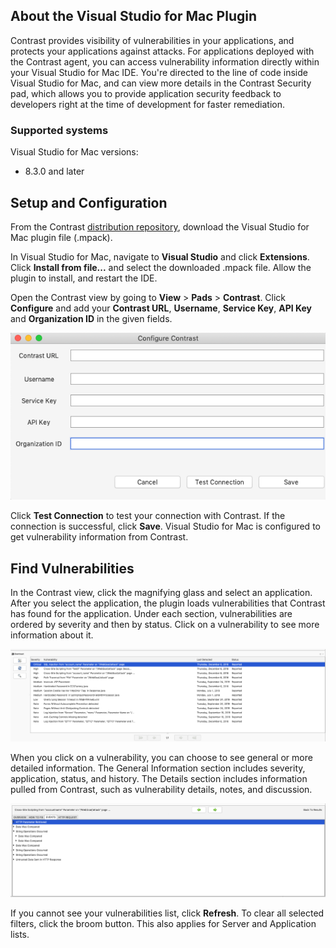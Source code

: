 <!--
title: "Use Contrast for Visual Studio for Mac"
description: "Instructions for downloading and installing Contrast for Visual Studio for Mac"
tags: "tools ide plugins visual studio mac download install"
-->

## About the Visual Studio for Mac Plugin

Contrast provides visibility of vulnerabilities in your applications, and protects your applications against attacks. For applications deployed with the Contrast agent, you can access vulnerability information directly within your Visual Studio for Mac IDE. You're directed to the line of code inside Visual Studio for Mac, and can view more details in the Contrast Security pad, which allows you to provide application security feedback to developers right at the time of development for faster remediation.

### Supported systems 

Visual Studio for Mac versions: 

* 8.3.0 and later

## Setup and Configuration

From the Contrast [distribution repository](https://github.com/Contrast-Security-OSS/contrast-vsmac-plugin-distro/releases/), download the Visual Studio for Mac plugin file (.mpack). 

In Visual Studio for Mac, navigate to **Visual Studio** and click **Extensions**. Click **Install from file...** and select the downloaded .mpack file. Allow the plugin to install, and restart the IDE.

Open the Contrast view by going to **View** > **Pads** > **Contrast**. Click **Configure** and add your **Contrast URL**, **Username**, **Service Key**, **API Key** and **Organization ID** in the given fields.

<a href="assets/images/VSforMac_credentials.png" rel="lightbox" title="Configure Contrast for Visual Studio for Mac"><img class="thumbnail" src="assets/images/VSforMac_credentials.png"/></a>

Click **Test Connection** to test your connection with Contrast. If the connection is successful, click **Save**. Visual Studio for Mac is configured to get vulnerability information from Contrast.

## Find Vulnerabilities

In the Contrast view, click the magnifying glass and select an application. After you select the application, the plugin loads vulnerabilities that Contrast has found for the application. Under each section, vulnerabilities are ordered by severity and then by status. Click on a vulnerability to see more information about it.

<a href="assets/images/VSforMac_vulnlist.png" rel="lightbox" title="Find Vulnerabilities in Contrast for Visual Studio for Mac"><img class="thumbnail" src="assets/images/VSforMac_vulnlist.png"/></a>

When you click on a vulnerability, you can choose to see general or more detailed information. The General Information section includes severity, application, status, and history. The Details section includes information pulled from Contrast, such as vulnerability details, notes, and discussion.

<a href="assets/images/VSforMac_vulndetail.png" rel="lightbox" title="See vulnerability details in Contrast for Visual Studio for Mac"><img class="thumbnail" src="assets/images/VSforMac_vulndetail.png"/></a>

If you cannot see your vulnerabilities list, click **Refresh**. To clear all selected filters, click the broom button. This also applies for Server and Application lists.